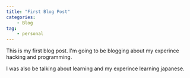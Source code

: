 ```yaml
---
title: "First Blog Post"
categories:
	- Blog
tag:
	- personal
---
```


This is my first blog post. I'm going to be blogging about my experince hacking and programming. 

I was also be talking about learning and my experince learning japanese.